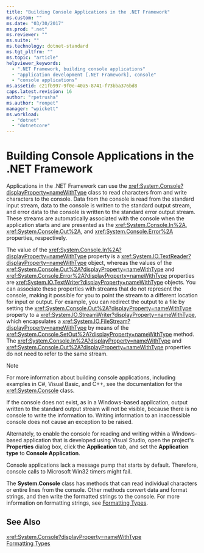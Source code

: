 ```yaml
---
title: "Building Console Applications in the .NET Framework"
ms.custom: ""
ms.date: "03/30/2017"
ms.prod: ".net"
ms.reviewer: ""
ms.suite: ""
ms.technology: dotnet-standard
ms.tgt_pltfrm: ""
ms.topic: "article"
helpviewer_keywords: 
  - ".NET Framework, building console applications"
  - "application development [.NET Framework], console"
  - "console applications"
ms.assetid: c21fb997-9f0e-40a5-8741-f73bba376bd8
caps.latest.revision: 16
author: "rpetrusha"
ms.author: "ronpet"
manager: "wpickett"
ms.workload: 
  - "dotnet"
  - "dotnetcore"
---
```

# Building Console Applications in the .NET Framework
Applications in the .NET Framework can use the <xref:System.Console?displayProperty=nameWithType> class to read characters from and write characters to the console. Data from the console is read from the standard input stream, data to the console is written to the standard output stream, and error data to the console is written to the standard error output stream. These streams are automatically associated with the console when the application starts and are presented as the <xref:System.Console.In%2A>, <xref:System.Console.Out%2A>, and <xref:System.Console.Error%2A> properties, respectively.  
  
 The value of the <xref:System.Console.In%2A?displayProperty=nameWithType> property is a <xref:System.IO.TextReader?displayProperty=nameWithType> object, whereas the values of the <xref:System.Console.Out%2A?displayProperty=nameWithType> and <xref:System.Console.Error%2A?displayProperty=nameWithType> properties are <xref:System.IO.TextWriter?displayProperty=nameWithType> objects. You can associate these properties with streams that do not represent the console, making it possible for you to point the stream to a different location for input or output. For example, you can redirect the output to a file by setting the <xref:System.Console.Out%2A?displayProperty=nameWithType> property to a <xref:System.IO.StreamWriter?displayProperty=nameWithType>, which encapsulates a <xref:System.IO.FileStream?displayProperty=nameWithType> by means of the <xref:System.Console.SetOut%2A?displayProperty=nameWithType> method. The <xref:System.Console.In%2A?displayProperty=nameWithType> and <xref:System.Console.Out%2A?displayProperty=nameWithType> properties do not need to refer to the same stream.  
  
> [!NOTE]
>  For more information about building console applications, including examples in C#, Visual Basic, and C++, see the documentation for the <xref:System.Console> class.  
  
 If the console does not exist, as in a Windows-based application, output written to the standard output stream will not be visible, because there is no console to write the information to. Writing information to an inaccessible console does not cause an exception to be raised.  
  
 Alternately, to enable the console for reading and writing within a Windows-based application that is developed using Visual Studio, open the project's **Properties** dialog box, click the **Application** tab, and set the **Application type** to **Console Application**.  
  
 Console applications lack a message pump that starts by default. Therefore, console calls to Microsoft Win32 timers might fail.  
  
 The **System.Console** class has methods that can read individual characters or entire lines from the console. Other methods convert data and format strings, and then write the formatted strings to the console. For more information on formatting strings, see [Formatting Types](../../docs/standard/base-types/formatting-types.md).  
  
## See Also  
 <xref:System.Console?displayProperty=nameWithType>  
 [Formatting Types](../../docs/standard/base-types/formatting-types.md)
